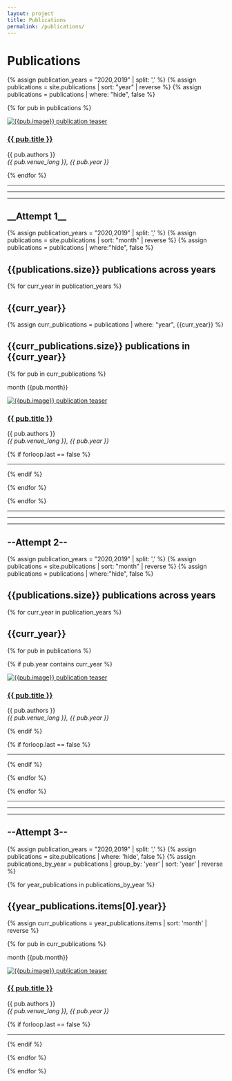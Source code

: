 ```yaml
---
layout: project
title: Publications
permalink: /publications/
---
```





# Publications


{% assign publication_years = "2020,2019" | split: ',' %}
{% assign publications = site.publications | sort: "year" | reverse %}
{% assign publications = publications | where: "hide", false %}

{% for pub in publications %}

<div class="row">
    <div class="col-md-4">
         <div class="pubteaserbs">
            <a href="{{site.url  | append: site.baseurl | append: pub.permalink}}">
            <img class="media-object" src="../{{ pub.image }}" alt="{{pub.image}} publication teaser"/>
             </a>
        </div>
    </div>
    <!-- <div class="col-md-1"></div> -->
    <div class="col-md-8">
        <div class="pubitembs">
  <h3><a href="{{site.url  | append: site.baseurl | append: pub.permalink}}">{{ pub.title }}</a></h3>
  <p class="b">{{ pub.authors }}
    <br>
    <em>{{ pub.venue_long }}, {{ pub.year }}</em>
   </p>
</div>
</div>
</div>

{% endfor %} 



<hr>
<hr>
<hr>

<h2> __Attempt 1__ </h2>


{% assign publication_years = "2020,2019" | split: ',' %}
{% assign publications = site.publications | sort: "month" | reverse %}
{% assign publications = publications | where:"hide", false %}



<h2>{{publications.size}} publications across years </h2> 

{% for curr_year in publication_years %}


<h2>{{curr_year}}</h2>

{% assign curr_publications = publications | where: "year", {{curr_year}} %}

<h2>{{curr_publications.size}} publications in {{curr_year}}</h2>

<!-- {% assign curr_publications = curr_publications | sort: "month" | reverse %} -->

{% for pub in curr_publications %}

<p>month {{pub.month}}</p>

<div class="row">
    <div class="col-md-4">
         <div class="pubteaserbs">
            <a href="{{site.url  | append: site.baseurl | append: pub.permalink}}">
            <img class="media-object" src="../{{ pub.image }}" alt="{{pub.image}} publication teaser"/>
             </a>
        </div>
    </div>
    <!-- <div class="col-md-1"></div> -->
    <div class="col-md-8">
        <div class="pubitembs">
  <h3><a href="{{site.url  | append: site.baseurl | append: pub.permalink}}">{{ pub.title }}</a></h3>
  <p class="b">{{ pub.authors }}
    <br>
    <em>{{ pub.venue_long }}, {{ pub.year }}</em>
   </p>
</div>
</div>
</div>


{% if forloop.last == false %}
<hr>
{% endif %}

{% endfor %} 

{% endfor %} 


<hr>
<hr>
<hr>

<h2> --Attempt 2-- </h2>


{% assign publication_years = "2020,2019" | split: ',' %}
{% assign publications = site.publications | sort: "month" | reverse %}
{% assign publications = publications | where:"hide", false %}



<h2>{{publications.size}} publications across years </h2> 

{% for curr_year in publication_years %}



<h2>{{curr_year}}</h2>

{% for pub in publications %}

{% if pub.year contains curr_year %}

<div class="row">
    <div class="col-md-4">
         <div class="pubteaserbs">
            <a href="{{site.url  | append: site.baseurl | append: pub.permalink}}">
            <img class="media-object" src="../{{ pub.image }}" alt="{{pub.image}} publication teaser"/>
             </a>
        </div>
    </div>
    <!-- <div class="col-md-1"></div> -->
    <div class="col-md-8">
        <div class="pubitembs">
  <h3><a href="{{site.url  | append: site.baseurl | append: pub.permalink}}">{{ pub.title }}</a></h3>
  <p class="b">{{ pub.authors }}
    <br>
    <em>{{ pub.venue_long }}, {{ pub.year }}</em>
   </p>
</div>
</div>
</div>

{% endif %}

{% if forloop.last == false %}
<hr>
{% endif %}

{% endfor %} 

{% endfor %} 



<hr>
<hr>
<hr>

<h2> --Attempt 3-- </h2>


{% assign publication_years = "2020,2019" | split: ',' %}
{% assign publications = site.publications | where: 'hide', false %}
{% assign publications_by_year = publications | group_by: 'year' | sort: 'year' |  reverse %}


{% for year_publications in publications_by_year %}

<h2>{{year_publications.items[0].year}}</h2>

{% assign curr_publications = year_publications.items | sort: 'month' | reverse %}

{% for pub in curr_publications %}


<p>month {{pub.month}}</p>

<div class="row">
    <div class="col-md-4">
         <div class="pubteaserbs">
            <a href="{{site.url  | append: site.baseurl | append: pub.permalink}}">
            <img class="media-object" src="../{{ pub.image }}" alt="{{pub.image}} publication teaser"/>
             </a>
        </div>
    </div>
    <!-- <div class="col-md-1"></div> -->
    <div class="col-md-8">
        <div class="pubitembs">
  <h3><a href="{{site.url  | append: site.baseurl | append: pub.permalink}}">{{ pub.title }}</a></h3>
  <p class="b">{{ pub.authors }}
    <br>
    <em>{{ pub.venue_long }}, {{ pub.year }}</em>
   </p>
</div>
</div>
</div>

{% if forloop.last == false %}
<hr>
{% endif %}

{% endfor %} 

{% endfor %} 